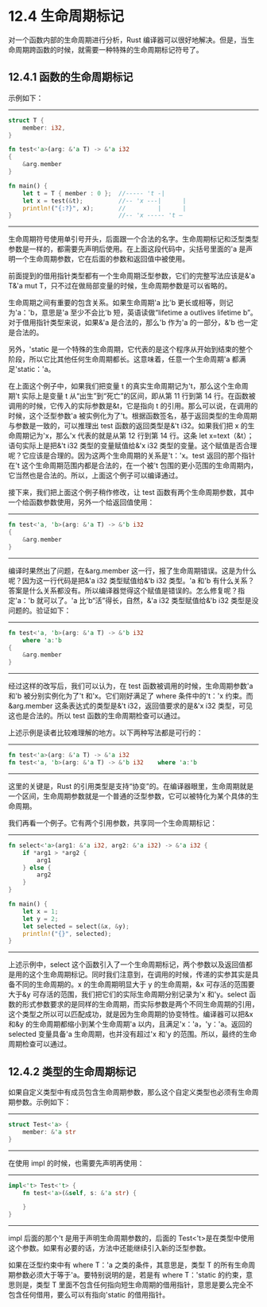 # 12.4 生命周期标记

对一个函数内部的生命周期进行分析，Rust 编译器可以很好地解决。但是，当生命周期跨函数的时候，就需要一种特殊的生命周期标记符号了。

## 12.4.1 函数的生命周期标记

示例如下：

---

```rust
struct T {
    member: i32,
}

fn test<'a>(arg: &'a T) -> &'a i32
{
    &arg.member
}

fn main() {
    let t = T { member : 0 };  //----- 't -|
    let x = test(&t);          //-- 'x ---|      |
    println!("{:?}", x);       //         |      |
}                              //-- 'x ----- 't –
```

---

生命周期符号使用单引号开头，后面跟一个合法的名字。生命周期标记和泛型类型参数是一样的，都需要先声明后使用。在上面这段代码中，尖括号里面的'a 是声明一个生命周期参数，它在后面的参数和返回值中被使用。

前面提到的借用指针类型都有一个生命周期泛型参数，它们的完整写法应该是&'a T&'a mut T，只不过在做局部变量的时候，生命周期参数是可以省略的。

生命周期之间有重要的包含关系。如果生命周期'a 比'b 更长或相等，则记为'a：'b，意思是'a 至少不会比'b 短，英语读做“lifetime a outlives lifetime b”。对于借用指针类型来说，如果&'a 是合法的，那么'b 作为'a 的一部分，&'b 也一定是合法的。

另外，'static 是一个特殊的生命周期，它代表的是这个程序从开始到结束的整个阶段，所以它比其他任何生命周期都长。这意味着，任意一个生命周期'a 都满足'static：'a。

在上面这个例子中，如果我们把变量 t 的真实生命周期记为't，那么这个生命周期't 实际上是变量 t 从“出生”到“死亡”的区间，即从第 11 行到第 14 行。在函数被调用的时候，它传入的实际参数是&t，它是指向 t 的引用。那么可以说，在调用的时候，这个泛型参数'a 被实例化为了't。根据函数签名，基于返回类型的生命周期与参数是一致的，可以推理出 test 函数的返回类型是&'t i32。如果我们把 x 的生命周期记为'x，那么'x 代表的就是从第 12 行到第 14 行。这条 let x=text（&t）；语句实际上是把&'t i32 类型的变量赋值给&'x i32 类型的变量。这个赋值是否合理呢？它应该是合理的。因为这两个生命周期的关系是't：'x。test 返回的那个指针在't 这个生命周期范围内都是合法的，在一个被't 包围的更小范围的生命周期内，它当然也是合法的。所以，上面这个例子可以编译通过。

接下来，我们把上面这个例子稍作修改，让 test 函数有两个生命周期参数，其中一个给函数参数使用，另外一个给返回值使用：

---

```rust
fn test<'a, 'b>(arg: &'a T) -> &'b i32
{
    &arg.member
}
```

---

编译时果然出了问题，在&arg.member 这一行，报了生命周期错误。这是为什么呢？因为这一行代码是把&'a i32 类型赋值给&'b i32 类型。'a 和'b 有什么关系？答案是什么关系都没有。所以编译器觉得这个赋值是错误的。怎么修复呢？指定'a：'b 就可以了。'a 比'b“活”得长，自然，&'a i32 类型赋值给&'b i32 类型是没问题的。验证如下：

---

```rust
fn test<'a, 'b>(arg: &'a T) -> &'b i32
    where 'a:'b
{
    &arg.member
}
```

---

经过这样的改写后，我们可以认为，在 test 函数被调用的时候，生命周期参数'a 和'b 被分别实例化为了't 和'x。它们刚好满足了 where 条件中的't：'x 约束。而&arg.member 这条表达式的类型是&'t i32，返回值要求的是&'x i32 类型，可见这也是合法的。所以 test 函数的生命周期检查可以通过。

上述示例是读者比较难理解的地方。以下两种写法都是可行的：

---

```rust
fn test<'a>(arg: &'a T) -> &'a i32
fn test<'a, 'b>(arg: &'a T) -> &'b i32    where 'a:'b
```

---

这里的关键是，Rust 的引用类型是支持“协变”的。在编译器眼里，生命周期就是一个区间，生命周期参数就是一个普通的泛型参数，它可以被特化为某个具体的生命周期。

我们再看一个例子。它有两个引用参数，共享同一个生命周期标记：

---

```rust
fn select<'a>(arg1: &'a i32, arg2: &'a i32) -> &'a i32 {
    if *arg1 > *arg2 {
        arg1
    } else {
        arg2
    }
}

fn main() {
    let x = 1;
    let y = 2;
    let selected = select(&x, &y);
    println!("{}", selected);
}
```

---

上述示例中，select 这个函数引入了一个生命周期标记，两个参数以及返回值都是用的这个生命周期标记。同时我们注意到，在调用的时候，传递的实参其实是具备不同的生命周期的。x 的生命周期明显大于 y 的生命周期，&x 可存活的范围要大于&y 可存活的范围，我们把它们的实际生命周期分别记录为'x 和'y。select 函数的形式参数要求的是同样的生命周期，而实际参数是两个不同生命周期的引用，这个类型之所以可以匹配成功，就是因为生命周期的协变特性。编译器可以把&x 和&y 的生命周期都缩小到某个生命周期'a 以内，且满足'x：'a，'y：'a。返回的 selected 变量具备'a 生命周期，也并没有超过'x 和'y 的范围。所以，最终的生命周期检查可以通过。

## 12.4.2 类型的生命周期标记

如果自定义类型中有成员包含生命周期参数，那么这个自定义类型也必须有生命周期参数。示例如下：

---

```rust
struct Test<'a> {
    member: &'a str
}
```

---

在使用 impl 的时候，也需要先声明再使用：

---

```rust
impl<'t> Test<'t> {
    fn test<'a>(&self, s: &'a str) {

    }
}
```

---

impl 后面的那个't 是用于声明生命周期参数的，后面的 Test<'t>是在类型中使用这个参数。如果有必要的话，方法中还能继续引入新的泛型参数。

如果在泛型约束中有 where T：'a 之类的条件，其意思是，类型 T 的所有生命周期参数必须大于等于'a。要特别说明的是，若是有 where T：'static 的约束，意思则是，类型 T 里面不包含任何指向短生命周期的借用指针，意思是要么完全不包含任何借用，要么可以有指向'static 的借用指针。
